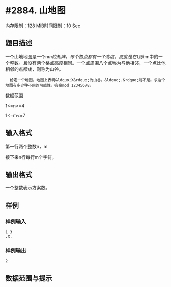 # #2884. 山地图

内存限制：128 MiB时间限制：10 Sec

## 题目描述

一个山地地图是一个n*m的矩阵，每个格点都有一个高度，高度是在1到n*m中的一个整数。且没有两个格点高度相同。一个点周围八个点称为与他相邻，一个点比他相邻的点都矮，则称为山谷。

      给定一个地图，地图上表明&ldquo;X&rdquo;为山谷，&ldquo;.&rdquo;则不是。求这个地图有多少种不同的可能性。答案mod 12345678。

数据范围

1<=n<=4

1<=m<=7

## 输入格式

第一行两个整数n，m

接下来n行每行m个字符。

## 输出格式

 

一个整数表示方案数。

## 样例

### 样例输入

    
    1 3
    .X.
    
    

### 样例输出

    
    2
    

## 数据范围与提示
